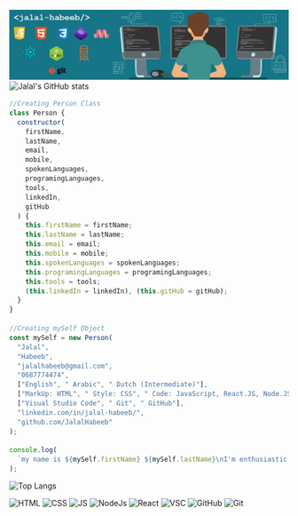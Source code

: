 ![Header](https://github.com/JalalHabeeb/jalalhabeeb/blob/main/githubrepo.jpg "Jalal Habeeb")
![Jalal's GitHub stats](https://github-readme-stats.vercel.app/api?username=jalalhabeeb&show_icons=true&theme=tokyonight&card_width=1209&title_color=ffffff&text_color=32ABDA&icon_color=E44F25&line_height=30&text_bold=true&ring_color=ffd300)
```js
//Creating Person Class
class Person {
  constructor(
    firstName,
    lastName,
    email,
    mobile,
    spokenLanguages,
    programingLanguages,
    tools,
    linkedIn,
    gitHub
  ) {
    this.firstName = firstName;
    this.lastName = lastName;
    this.email = email;
    this.mobile = mobile;
    this.spokenLanguages = spokenLanguages;
    this.programingLanguages = programingLanguages;
    this.tools = tools;
    (this.linkedIn = linkedIn), (this.gitHub = gitHub);
  }
}

//Creating mySelf Object
const mySelf = new Person(
  "Jalal",
  "Habeeb",
  "jalalhabeeb@gmail.com",
  "0687774474",
  ["English", " Arabic", " Dutch (Intermediate)"],
  ["MarkUp: HTML", " Style: CSS", " Code: JavaScript, React.JS, Node.JS"],
  ["Visual Studio Code", " Git", " GitHub"],
  "linkedin.com/in/jalal-habeeb/",
  "github.com/JalalHabeeb"
);

console.log(
  `my name is ${mySelf.firstName} ${mySelf.lastName}\nI'm enthusiastic and always-learning full-stack web developer. I do coding with: ${mySelf.programingLanguages} and use ${mySelf.tools}.\nI speak ${mySelf.spokenLanguages}.\nYou can contact me at this email ${mySelf.email} or by calling ${mySelf.mobile}.\nFollow me on linkedIn at: ${mySelf.linkedIn}, and on GitHub at: ${mySelf.gitHub}.`
);

```
![Top Langs](https://github-readme-stats.vercel.app/api/top-langs/?username=jalalhabeeb&theme=tokyonight&card_width=1209&title_color=ffffff&text_color=32ABDA&line_height=30)

![HTML](https://img.shields.io/badge/MarkUp-HTML-critical?style=plastic&logo=html5) ![CSS](https://img.shields.io/badge/Style-CSS-informational?style=plastic&logo=css3&logoColor=blue) ![JS](https://img.shields.io/badge/Code-JavaScript-yellow?style=plastic&logo=javascript) ![NodeJs](https://img.shields.io/badge/Code-Node.JS-green?style=plastic&logo=nodedotjs) ![React](https://img.shields.io/badge/Code-React-blue?style=plastic&logo=react) ![VSC](https://img.shields.io/badge/Tool-VSCode-blueviolet?style=plastic&logo=visualstudiocode&logoColor=blueviolet) ![GitHub](https://img.shields.io/badge/Tool-GitHub-7a7a7a?style=plastic&logo=github) ![Git](https://img.shields.io/badge/Tool-$git-7a7a7a?style=plastic&logo=git)
